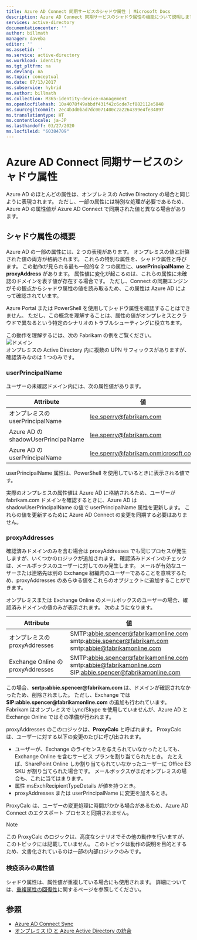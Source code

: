 ```yaml
---
title: Azure AD Connect 同期サービスのシャドウ属性 | Microsoft Docs
description: Azure AD Connect 同期サービスのシャドウ属性の機能について説明します。
services: active-directory
documentationcenter: ''
author: billmath
manager: daveba
editor: ''
ms.assetid: ''
ms.service: active-directory
ms.workload: identity
ms.tgt_pltfrm: na
ms.devlang: na
ms.topic: conceptual
ms.date: 07/13/2017
ms.subservice: hybrid
ms.author: billmath
ms.collection: M365-identity-device-management
ms.openlocfilehash: 10a4078f49abbdf431f42c6cde7cf882112e5848
ms.sourcegitcommit: 2ec4b3d0bad7dc0071400c2a2264399e4fe34897
ms.translationtype: HT
ms.contentlocale: ja-JP
ms.lasthandoff: 03/27/2020
ms.locfileid: "60384709"
---
```

# <a name="azure-ad-connect-sync-service-shadow-attributes"></a>Azure AD Connect 同期サービスのシャドウ属性
Azure AD のほとんどの属性は、オンプレミスの Active Directory の場合と同じように表現されます。 ただし、一部の属性には特別な処理が必要であるため、Azure AD の属性値が Azure AD Connect で同期された値と異なる場合があります。

## <a name="introducing-shadow-attributes"></a>シャドウ属性の概要
Azure AD の一部の属性には、2 つの表現があります。 オンプレミスの値と計算された値の両方が格納されます。 これらの特別な属性を、シャドウ属性と呼びます。 この動作が見られる最も一般的な 2 つの属性に、**userPrincipalName** と **proxyAddress** があります。 属性値に変化が起こるのは、これらの属性に未確認のドメインを表す値が存在する場合です。 ただし、Connect の同期エンジンがその観点からシャドウ属性の値を読み取るため、この属性は Azure AD によって確認されています。

Azure Portal または PowerShell を使用してシャドウ属性を確認することはできません。 ただし、この概念を理解することは、属性の値がオンプレミスとクラウドで異なるという特定のシナリオのトラブルシューティングに役立ちます。

この動作を理解するには、次の Fabrikam の例をご覧ください。  
![ドメイン](./media/how-to-connect-syncservice-shadow-attributes/domains.png)  
オンプレミスの Active Directory 内に複数の UPN サフィックスがありますが、確認済みなのは 1 つのみです。

### <a name="userprincipalname"></a>userPrincipalName
ユーザーの未確認ドメイン内には、次の属性値があります。

| Attribute | 値 |
| --- | --- |
| オンプレミスの userPrincipalName | lee.sperry@fabrikam.com |
| Azure AD の shadowUserPrincipalName | lee.sperry@fabrikam.com |
| Azure AD の userPrincipalName | lee.sperry@fabrikam.onmicrosoft.com |

userPrincipalName 属性は、PowerShell を使用しているときに表示される値です。

実際のオンプレミスの属性値は Azure AD に格納されるため、ユーザーが fabrikam.com ドメインを確認するときに、Azure AD は shadowUserPrincipalName の値で userPrincipalName 属性を更新します。 これらの値を更新するために Azure AD Connect の変更を同期する必要はありません。

### <a name="proxyaddresses"></a>proxyAddresses
確認済みドメインのみを含む場合は proxyAddresses でも同じプロセスが発生しますが、いくつかのロジックが追加されます。 確認済みドメインのチェックは、メールボックスのユーザーに対してのみ発生します。 メールが有効なユーザーまたは連絡先は別の Exchange 組織内のユーザーであることを意味するため、proxyAddresses のあらゆる値をこれらのオブジェクトに追加することができます。

オンプレミスまたは Exchange Online のメールボックスのユーザーの場合、確認済みドメインの値のみが表示されます。 次のようになります。

| Attribute | 値 |
| --- | --- |
| オンプレミスの proxyAddresses | SMTP:abbie.spencer@fabrikamonline.com</br>smtp:abbie.spencer@fabrikam.com</br>smtp:abbie@fabrikamonline.com |
| Exchange Online の proxyAddresses | SMTP:abbie.spencer@fabrikamonline.com</br>smtp:abbie@fabrikamonline.com</br>SIP:abbie.spencer@fabrikamonline.com |

この場合、**smtp:abbie.spencer\@fabrikam.com** は、ドメインが確認されなかったため、削除されました。 ただし、Exchange では **SIP:abbie.spencer\@fabrikamonline.com** の追加も行われています。 Fabrikam はオンプレミスで Lync/Skype を使用していませんが、Azure AD と Exchange Online ではその準備が行われます。

proxyAddresses のこのロジックは、**ProxyCalc** と呼ばれます。 ProxyCalc は、ユーザーに対する以下の変更のたびに呼び出されます。

- ユーザーが、Exchange のライセンスを与えられていなかったとしても、Exchange Online を含むサービス プランを割り当てられたとき。 たとえば、SharePoint Online しか割り当てられていなかったユーザーに Office E3 SKU が割り当てられた場合です。 メールボックスがまだオンプレミスの場合も、これに当てはまります。
- 属性 msExchRecipientTypeDetails が値を持つとき。
- proxyAddresses または userPrincipalName に変更を加えるとき。

ProxyCalc は、ユーザーの変更処理に時間がかかる場合があるため、Azure AD Connect のエクスポート プロセスと同期されません。

> [!NOTE]
> この ProxyCalc のロジックは、高度なシナリオでその他の動作を行いますが、このトピックには記載していません。 このトピックは動作の説明を目的とするため、文書化されているのは一部の内部ロジックのみです。

### <a name="quarantined-attribute-values"></a>検疫済みの属性値
シャドウ属性は、属性値が重複している場合にも使用されます。 詳細については、[重複属性の回復性](how-to-connect-syncservice-duplicate-attribute-resiliency.md)に関するページを参照してください。

## <a name="see-also"></a>参照
* [Azure AD Connect Sync](how-to-connect-sync-whatis.md)
* [オンプレミス ID と Azure Active Directory の統合](whatis-hybrid-identity.md)
